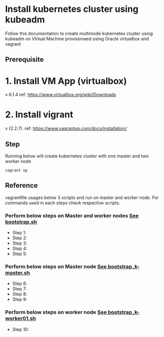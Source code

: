 # Install kubernetes cluster using kubeadm

Follow this documentation to create multimode kubernetes cluster using kubeadm on VIrtual Machine provisionaed using Oracle virtualbox and vagrant

## Prerequisite

# 1. Install VM App (virtualbox)

v 6.1.4 
ref: https://www.virtualbox.org/wiki/Downloads

# 2. Install vigrant

v (2.2.7). 
ref: https://www.vagrantup.com/docs/installation/

## Step
Running below will create kubernetes cluster with one master and two worker node

```
vagrant up
```

## Reference 

vagrantfile usages below 3 scripts and run on master and worker node. For commands used in each steps check respective scripts. 

### Perform below steps on Master and worker nodes [See bootstrap.sh](https://github.com/koolkravi/kubernetes-playground/tree/master/vagrant-provisioning-kubeadm)
-  Step 1: 
-  Step 2: 
-  Step 3: 
-  Step 4: 
-  Step 5: 

### Perform below steps on Master node  [See bootstrap_k-master.sh](https://github.com/koolkravi/kubernetes-playground/tree/master/vagrant-provisioning-kubeadm)
-  Step 6: 
-  Step 7: 
-  Step 8: 
-  Step 9:

### Perform below steps on worker node  [See bootstrap_k-worker01.sh](https://github.com/koolkravi/kubernetes-playground/tree/master/vagrant-provisioning-kubeadm)
-  Step 10: 






